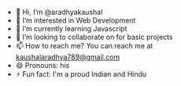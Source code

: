 - 👋 Hi, I’m @aradhyakaushal
- 👀 I’m interested in Web Development
- 🌱 I’m currently learning Javascript
- 💞️ I’m looking to collaborate on for basic projects
- 📫 How to reach me? You can reach me at kaushalaradhya789@gmail.com
- 😄 Pronouns: his
- ⚡ Fun fact: I'm a proud Indian and Hindu

<!---
aradhyakaushal/aradhyakaushal is a ✨ special ✨ repository because its `README.md` (this file) appears on your GitHub profile.
You can click the Preview link to take a look at your changes.
--->
